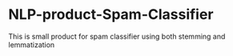 # NLP-product-Spam-Classifier
This is small product for spam classifier using both  stemming and lemmatization
